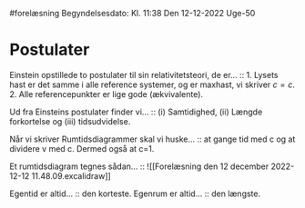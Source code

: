 #forelæsning 
Begyndelsesdato: Kl. 11:38  Den 12-12-2022   Uge-50
# Postulater
Einstein opstillede to postulater til sin relativitetsteori, de er... :: 1. Lysets hast er det samme i alle reference systemer, og er maxhast, vi skriver $c=c$. 2. Alle referencepunkter er lige gode (ækvivalente).
<!--SR:!2022-12-18,4,270-->
Ud fra Einsteins postulater finder vi... :: (i) Samtidighed, (ii) Længde forkortelse og (iii) tidsudvidelse.
<!--SR:!2022-12-18,4,270-->
Når vi skriver Rumtidsdiagrammer skal vi huske... :: at gange tid med c og at dividere v med c. Dermed også at c=1.
<!--SR:!2022-12-18,4,270-->
Et rumtidsdiagram tegnes sådan... :: ![[Forelæsning den 12 december 2022-12-12 11.48.09.excalidraw]]
<!--SR:!2022-12-18,4,270-->

Egentid er altid... :: den korteste.
Egenrum er altid... :: den længste.
